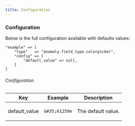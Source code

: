 ```yaml
---
title: Configuration
---
```


### Configuration

Below is the full configuration available with defaults values:

    "example" => [
        "type"   => "anomaly.field_type.colorpicker",
        "config" => [
            "default_value" => null,
        ]
    ]

###### Configuration

<table class="table table-bordered table-striped">

<thead>

<tr>

<th>Key</th>

<th>Example</th>

<th>Description</th>

</tr>

</thead>

<tbody>

<tr>

<td>

default_value

</td>

<td>

`&#35;61259e`

</td>

<td>

The default value.

</td>

</tr>

</tbody>

</table>
